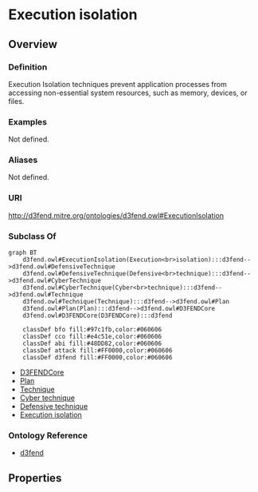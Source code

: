 # Execution isolation

## Overview

### Definition
Execution Isolation techniques prevent application processes from accessing non-essential system resources, such as memory, devices, or files.

### Examples
Not defined.

### Aliases
Not defined.

### URI
http://d3fend.mitre.org/ontologies/d3fend.owl#ExecutionIsolation

### Subclass Of
```mermaid
graph BT
    d3fend.owl#ExecutionIsolation(Execution<br>isolation):::d3fend-->d3fend.owl#DefensiveTechnique
    d3fend.owl#DefensiveTechnique(Defensive<br>technique):::d3fend-->d3fend.owl#CyberTechnique
    d3fend.owl#CyberTechnique(Cyber<br>technique):::d3fend-->d3fend.owl#Technique
    d3fend.owl#Technique(Technique):::d3fend-->d3fend.owl#Plan
    d3fend.owl#Plan(Plan):::d3fend-->d3fend.owl#D3FENDCore
    d3fend.owl#D3FENDCore(D3FENDCore):::d3fend
    
    classDef bfo fill:#97c1fb,color:#060606
    classDef cco fill:#e4c51e,color:#060606
    classDef abi fill:#48DD82,color:#060606
    classDef attack fill:#FF0000,color:#060606
    classDef d3fend fill:#FF0000,color:#060606
```

- [D3FENDCore](/docs/ontology/reference/model/D3FENDCore/D3FENDCore.md)
- [Plan](/docs/ontology/reference/model/D3FENDCore/Plan/Plan.md)
- [Technique](/docs/ontology/reference/model/D3FENDCore/Plan/Technique/Technique.md)
- [Cyber technique](/docs/ontology/reference/model/D3FENDCore/Plan/Technique/Cyber%20technique/Cyber%20technique.md)
- [Defensive technique](/docs/ontology/reference/model/D3FENDCore/Plan/Technique/Cyber%20technique/Defensive%20technique/Defensive%20technique.md)
- [Execution isolation](/docs/ontology/reference/model/D3FENDCore/Plan/Technique/Cyber%20technique/Defensive%20technique/Execution%20isolation/Execution%20isolation.md)


### Ontology Reference
- [d3fend](http://d3fend.mitre.org/ontologies/d3fend.owl#)

## Properties
